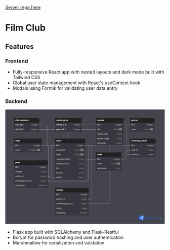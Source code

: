[Server repo here](https://github.com/eburdekin/film-club-server)

# Film Club

## Features

### Frontend

- Fully-responsive React app with nested layouts and dark mode built with Tailwind CSS
- Global user state management with React's useContext hook
- Modals using Formik for validating user data entry

### Backend

![dbdiagram](/public/dbdiagram_updated.png)

- Flask app built with SQLAlchemy and Flask-Restful
- Bcrypt for password hashing and user authentication
- Marshmallow for serialization and validation
